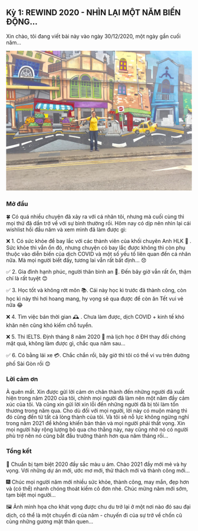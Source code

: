 ## Kỳ 1: REWIND 2020 - NHÌN LẠI MỘT NĂM BIẾN ĐỘNG...

Xin chào, tôi đang viết bài này vào ngày 30/12/2020, một ngày gần cuối năm...

![Spring Stories](../../../../public/images/posts/2021/02-16-SpringStories-2021-01/SpringStories1.jpg)

### Mở đầu

🍀 Có quá nhiều chuyện đã xảy ra với cá nhân tôi, nhưng mà cuối cùng thì mọi thứ đã dần trở về với sự bình thường rồi. Hôm nay có dịp nên nhìn lại cái wishlist hồi đầu năm và xem mình đã làm được gì:

❌ 1. Có sức khỏe để bay lắc với các thành viên của khối chuyên Anh HLK 🏫 . Sức khỏe thì vẫn ổn đó, nhưng chuyện có bay lắc được không thì còn phụ thuộc vào diễn biến của dịch COVID và một số yếu tố liên quan đến cá nhân nữa. Mà mọi người biết đấy, tương lai vẫn rất bất định... 😞

✅ 2. Gia đình hạnh phúc, người thân bình an 🏡. Đến bây giờ vẫn rất ổn, thậm chí là rất tuyệt 😊

✅ 3. Học tốt và không rớt môn 📚. Cái này học kì trước đã thành công, còn học kì này thì hơi hoang mang, hy vọng sẽ qua được để còn ăn Tết vui vẻ nữa 😂

❌ 4. Tìm việc bán thời gian 🕰 . Chưa làm được, dịch COVID + kinh tế khó khăn nên cũng khó kiếm chỗ tuyển.

❌ 5. Thi IELTS. Định tháng 8 năm 2020 📅 mà lịch học ở ĐH thay đổi chóng mặt quá, không làm được gì, chắc qua năm sau...

✅ 6. Có bằng lái xe 💳. Chắc chắn rồi, bây giờ thì tôi có thể vi vu trên đường phố Sài Gòn rồi 😊

### Lời cảm ơn

À quên mất. Xin được gửi lời cảm ơn chân thành đến những người đã xuất hiện trong năm 2020 của tôi, chính mọi người đã làm nên một năm đầy cảm xúc của tôi. Và cũng xin gửi lời xin lỗi đến những người đã bị tôi làm tổn thương trong năm qua. Cho dù đối với mọi người, lời này có muộn màng thì đó cũng đến từ tất cả lòng thành của tôi. Và tôi sẽ nỗ lực không ngừng nghỉ trong năm 2021 để không khiến bản thân và mọi người phải thất vọng. Xin mọi người hãy rộng lượng bỏ qua cho thằng này, nay cũng nhờ nó có người phù trợ nên nó cũng bắt đầu trưởng thành hơn qua năm tháng rồi...

### Tổng kết

👋 Chuẩn bị tạm biệt 2020 đầy sắc màu u ám. Chào 2021 đầy mới mẻ và hy vọng. Với những dự án mới, ước mơ mới, thử thách mới và thành công mới...

🎆 Chúc mọi người năm mới nhiều sức khỏe, thành công, may mắn, đẹp hơn và (có thể) nhanh chóng thoát kiếm cô đơn nhé. Chúc mừng năm mới sớm, tạm biệt mọi người...

🖼 Ảnh minh họa cho khát vọng được chu du trở lại ở một nơi nào đó sau đại dịch, có thể là một chuyến đi của năm - chuyến đi của sự trở về chốn cũ cùng những gương mặt thân quen...
